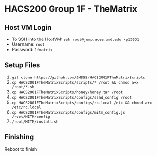 # HACS200 Group 1F - TheMatrix

## Host VM Login
* To SSH into the HostVM: `ssh root@jump.aces.umd.edu -p15831`
* Username: `root`
* Password: `1fmatrix`

## Setup Files
1. `git clone https://github.com/JMS55/HACS2001FTheMatrixScripts`
2. `cp HACS2001FTheMatrixScripts/scripts/* /root && chmod a+x /root/*.sh`
3. `cp HACS2001FTheMatrixScripts/honey/honey.tar /root`
4. `cp HACS2001FTheMatrixScripts/configs/sshd_config /root`
5. `cp HACS2001FTheMatrixScripts/configs/rc.local /etc && chmod a+x /etc/rc.local`
6. `cp HACS2001FTheMatrixScripts/configs/mitm_config.js /root/MITM/config`
7. `/root/MITM/install.sh`

## Finishing
Reboot to finish
